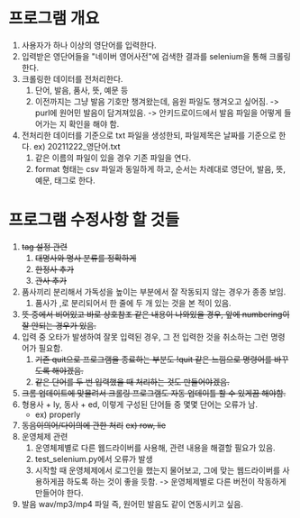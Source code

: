 # 프로그램 개요
1. 사용자가 하나 이상의 영단어를 입력한다.  
2. 입력받은 영단어들을 "네이버 영어사전"에 검색한 결과를 selenium을 통해 크롤링한다.
3. 크롤링한 데이터를 전처리한다.
    1. 단어, 발음, 품사, 뜻, 예문 등
    2. 이전까지는 그냥 발음 기호만 챙겨왔는데, 음원 파일도 챙겨오고 싶어짐.
        -> purl에 원어민 발음이 담겨져있음.
        -> 안키드로이드에서 발음 파일을 어떻게 들어가는 지 확인을 해야 함.
3. 전처리한 데이터를 기준으로 txt 파일을 생성한되, 파일제목은 날짜를 기준으로 한다. ex) 20211222_영단어.txt  
    1. 같은 이름의 파일이 있을 경우 기존 파일을 연다.
    2. format 형태는 csv 파일과 동일하게 하고, 순서는 차례대로 영단어, 발음, 뜻, 예문, 태그로 한다.
    
# 프로그램 수정사항 할 것들
1. ~~tag 설정 관련~~
    1. ~~대명사와 명사 분류를 정확하게~~
    2. ~~한정사 추가~~
    3. ~~관사 추가~~
2. 품사끼리 분리해서 가독성을 높이는 부분에서 잘 작동되지 않는 경우가 종종 보임.
    1. 품사가 ,로 분리되어서 한 줄에 두 개 있는 것을 본 적이 있음.
3. ~~뜻 중에서 비어있고 바로 상호참조 같은 내용이 나와있을 경우, 앞에 numbering이 잘 안되는 경우가 있음.~~
4. 입력 중 오타가 발생하여 잘못 입력된 경우, 그 전 입력한 것을 취소하는 그런 명령어가 필요함.
    1. ~~기존 quit으로 프로그램을 종료하는 부분도 !quit 같은 느낌으로 명령어를 바꾸도록 해야겠음.~~
    2. ~~같은 단어를 두 번 입력했을 때 처리하는 것도 만들어야겠음.~~
5. ~~크롬 업데이트에 맞물려서 크롤링 프로그램도 자동 업데이틀 할 수 있게끔 해야함.~~
6. 형용사 + ly, 동사 + ed, 이렇게 구성된 단어들 중 몇몇 단어는 오류가 남.
    * ex) properly
7. ~~동음이의어/다이의에 관한 처리~~
    ~~ex) row, lie~~
8. 운영체제 관련
	1. 운영체제별로 다른 웹드라이버를 사용해, 관련 내용을 해결할 필요가 있음.
	2. test_selenium.py에서 오류가 발생
	3. 시작할 때 운영체제에서 로그인을 했는지 물어보고, 그에 맞는 웹드라이버를 사용하게끔 하도록 하는 것이 좋을 듯함.
        -> 운영체제별로 다른 버전이 작동하게 만들어야 한다.
9. 발음 wav/mp3/mp4 파일 즉, 원어민 발음도 같이 연동시키고 싶음.

